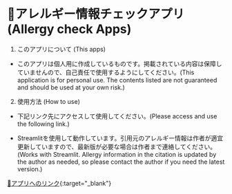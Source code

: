 # 🍣アレルギー情報チェックアプリ (Allergy check Apps)

1. このアプリについて (This apps)

- このアプリは個人用に作成しているものです。掲載されている内容は保障していませんので、自己責任で使用するようにしてください。(This application is for personal use. The contents listed are not guaranteed and should be used at your own risk.)

2. 使用方法 (How to use)

- 下記リンク先にアクセスして使用してください。(Please access and use the following link.)

- Streamlitを使用して動作しています。引用元のアレルギー情報は作者が適宜更新していますので、最新版が必要な場合は作者まで連絡してください。(Works with Streamlit. Allergy information in the citation is updated by the author as needed, so please contact the author if you need the latest version.)

[🍣アプリへのリンク](https://clshinji-st-apps-main-zzt79i.streamlit.app/){:target="_blank"}
